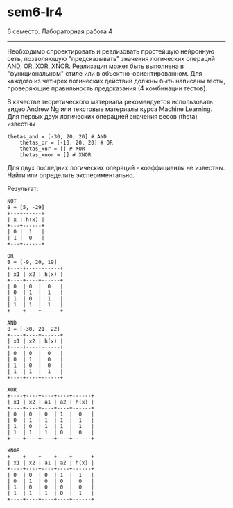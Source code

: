 # sem6-lr4
6 семестр. Лабораторная работа 4
***  
Необходимо спроектировать и реализовать простейшую нейронную сеть, позволяющую "предсказывать" значения логических операций AND, OR, XOR, XNOR. Реализация может быть выполнена в "функциональном" стиле или в объектно-ориентированном. Для каждого из четырех логических действий должны быть написаны тесты, проверяющие правильность предсказания (4 комбинации тестов).

В качестве теоретического материала рекомендуется использовать видео Andrew Ng или текстовые материалы курса Machine Learning.
Для первых двух логических операцией значения весов (theta) известны
```
thetas_and = [-30, 20, 20] # AND
    thetas_or = [-10, 20, 20] # OR
    thetas_xor = [] # XOR
    thetas_xnor = [] # XNOR
```
Для двух последних логических операций - коэффициенты не известны. Найти или определить экспериментально.

Результат:
```
NOT
θ = [5, -29]
+---+------+
| x | h(x) |
+---+------+
| 0 |  1   |
| 1 |  0   |
+---+------+

OR
θ = [-9, 20, 19]
+----+----+------+
| x1 | x2 | h(x) |
+----+----+------+
| 0  | 0  |  0   |
| 0  | 1  |  1   |
| 1  | 0  |  1   |
| 1  | 1  |  1   |
+----+----+------+

AND
θ = [-30, 21, 22]
+----+----+------+
| x1 | x2 | h(x) |
+----+----+------+
| 0  | 0  |  0   |
| 0  | 1  |  0   |
| 1  | 0  |  0   |
| 1  | 1  |  1   |
+----+----+------+

XOR
+----+----+----+----+------+
| x1 | x2 | a1 | a2 | h(x) |
+----+----+----+----+------+
| 0  | 0  | 0  | 1  |  0   |
| 0  | 1  | 1  | 1  |  1   |
| 1  | 0  | 1  | 1  |  1   |
| 1  | 1  | 1  | 0  |  0   |
+----+----+----+----+------+

XNOR
+----+----+----+----+------+
| x1 | x2 | a1 | a2 | h(x) |
+----+----+----+----+------+
| 0  | 0  | 0  | 1  |  1   |
| 0  | 1  | 0  | 0  |  0   |
| 1  | 0  | 0  | 0  |  0   |
| 1  | 1  | 1  | 0  |  1   |
+----+----+----+----+------+
```
